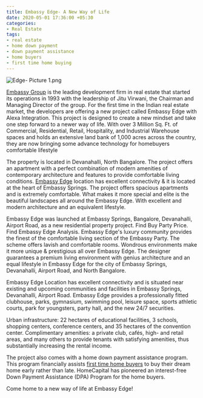 ```yaml
---
title: Embassy Edge- A New Way of Life
date: 2020-05-01 17:36:00 +05:30
categories:
- Real Estate
tags:
- real estate
- home down payment
- down payment assistance
- home buyers
- first time home buying
---
```


![Edge- Picture 1.png](/uploads/Edge-%20Picture%201.png)

[Embassy Group](https://homecapital.in/offering/developer/embassy-group) is the leading development firm in real estate that started its operations in 1993 with the leadership of Jitu Virwani, the Chairman and Managing Director of the group. For the first time in the Indian real estate market, the developers are offering a new project called Embassy Edge with Alexa Integration. This project is designed to create a new mindset and take one step forward to a newer way of life. With over 3 Million Sq. Ft. of Commercial, Residential, Retail, Hospitality, and Industrial Warehouse spaces and holds an extensive land bank of 1,000 acres across the country, they are now bringing some advance technology for homebuyers comfortable lifestyle

The property is located in Devanahalli, North Bangalore. The project offers an apartment with a perfect combination of modern amenities of contemporary architecture and features to provide comfortable living conditions. [Embassy Edge](https://homecapital.in/property/90/embassy-edge-3-bhk) location has excellent connectivity & it is located at the heart of Embassy Springs. The project offers spacious apartments and is extremely comfortable. What makes it more special and elite is the beautiful landscapes all around the Embassy Edge. With excellent and modern architecture and an equivalent lifestyle.

Embassy Edge was launched at Embassy Springs, Bangalore, Devanahalli, Airport Road, as a new residential property project. Find Buy Party Price. Find Embassy Edge Analysis. Embassy Edge's luxury community provides the finest of the comfortable living section of the Embassy Party. The scheme offers lavish and comfortable rooms. Wondrous environments make it more unique & prestigious all over Embassy Edge. The designer guarantees a premium living environment with genius architecture and an equal lifestyle in Embassy Edge for the city of Embassy Springs, Devanahalli, Airport Road, and North Bangalore.

Embassy Edge Location has excellent connectivity and is situated near existing and upcoming communities and facilities in Embassy Springs, Devanahalli, Airport Road. Embassy Edge provides a professionally fitted clubhouse, parks, gymnasium, swimming pool, leisure space, sports athletic courts, park for youngsters, party hall, and the new 24/7 securities.

Urban infrastructure: 22 hectares of educational facilities, 3 schools, shopping centers, conference centers, and 35 hectares of the convention center. Complimentary amenities: a private club, cafés, high- and retail areas, and many others to provide tenants with satisfying amenities, thus substantially increasing the rental income.

The project also comes with a home down payment assistance program. This program financially assists [first time home buyers](https://homecapital.in/program) to buy their dream home early rather than late. HomeCapital has pioneered an interest-free Down Payment Assistance (DPA) Program for the home buyers.

Come home to a new way of life at Embassy Edge!
